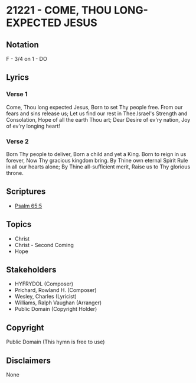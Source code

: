 # 21221 - COME, THOU LONG-EXPECTED JESUS

## Notation

F - 3/4 on 1 - DO

## Lyrics

### Verse 1

Come, Thou long expected Jesus, Born to set Thy people free. From our fears and sins release us; Let us find our rest in Thee.Israel's Strength and Consolation, Hope of all the earth Thou art; Dear Desire of ev'ry nation, Joy of ev'ry longing heart!

### Verse 2

Born Thy people to deliver, Born a child and yet a King. Born to reign in us forever, Now Thy gracious kingdom bring. By Thine own eternal Spirit Rule in all our hearts alone; By Thine all-sufficient merit, Raise us to Thy glorious throne.


## Scriptures

- [Psalm 65:5](https://www.biblegateway.com/passage/?search=Psalm%2065%3A5)

## Topics

- Christ
- Christ - Second Coming
- Hope

## Stakeholders

- HYFRYDOL (Composer)
- Prichard, Rowland H. (Composer)
- Wesley, Charles (Lyricist)
- Williams, Ralph Vaughan (Arranger)
- Public Domain (Copyright Holder)

## Copyright

Public Domain
(This hymn is free to use)

## Disclaimers

None

